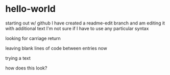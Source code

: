 # hello-world
starting out w/ github
I have created a readme-edit branch
and am editing it with additional text
I'm not sure if I have to use any particular syntax

looking for carriage return

leaving blank lines of code between entries now

trying a <cr> text <cr> 

how does this look?
